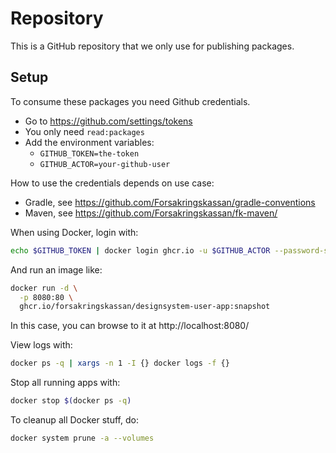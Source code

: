 # Repository

This is a GitHub repository that we only use for publishing packages.

## Setup

To consume these packages you need Github credentials.

- Go to <https://github.com/settings/tokens>
- You only need `read:packages`
- Add the environment variables:
  - `GITHUB_TOKEN=the-token`
  - `GITHUB_ACTOR=your-github-user`

How to use the credentials depends on use case:

- Gradle, see https://github.com/Forsakringskassan/gradle-conventions
- Maven, see https://github.com/Forsakringskassan/fk-maven/

When using Docker, login with:

```sh
echo $GITHUB_TOKEN | docker login ghcr.io -u $GITHUB_ACTOR --password-stdin
```

And run an image like:

```sh
docker run -d \
  -p 8080:80 \
  ghcr.io/forsakringskassan/designsystem-user-app:snapshot
```

In this case, you can browse to it at http://localhost:8080/

View logs with:

```sh
docker ps -q | xargs -n 1 -I {} docker logs -f {}
```

Stop all running apps with:

```sh
docker stop $(docker ps -q)
```

To cleanup all Docker stuff, do:

```sh
docker system prune -a --volumes
```

